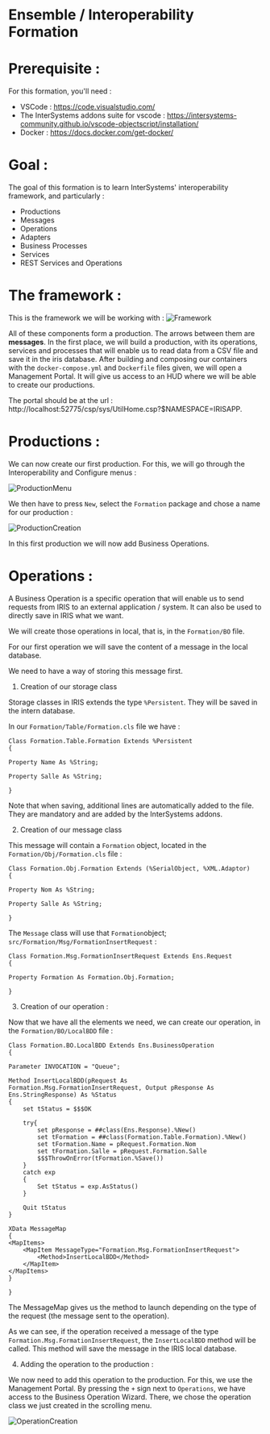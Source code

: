 # Ensemble / Interoperability Formation

# Prerequisite :

 For this formation, you'll need :
* VSCode : https://code.visualstudio.com/
* The InterSystems addons suite for vscode : https://intersystems-community.github.io/vscode-objectscript/installation/
* Docker : https://docs.docker.com/get-docker/

# Goal : 

The goal of this formation is to learn InterSystems' interoperability framework, and particularly : 
* Productions
* Messages
* Operations
* Adapters
* Business Processes
* Services
* REST Services and Operations
# The framework : 

This is the framework we will be working with :
![Framework](https://raw.githubusercontent.com/thewophile-beep/formation-template/master/misc/img/FrameworkFull.png)

All of these components form a production. The arrows between them are **messages**. 
In the first place, we will build a production, with its operations, services and processes that will enable us to read data from a CSV file and save it in the iris database.
After building and composing our containers with the `docker-compose.yml` and `Dockerfile` files given, we will open a Management Portal. It will give us access to an HUD where we will be able to create our productions. 

The portal should be at the url : http://localhost:52775/csp/sys/UtilHome.csp?$NAMESPACE=IRISAPP. 
# Productions : 
We can now create our first production. For this, we will go through the Interoperability and Configure menus : 

![ProductionMenu](https://raw.githubusercontent.com/thewophile-beep/formation-template/master/misc/img/ProductionMenu.png)

We then have to press `New`, select the `Formation` package and chose a name for our production : 

![ProductionCreation](https://raw.githubusercontent.com/thewophile-beep/formation-template/master/misc/img/ProductionCreation.png)

In this first production we will now add Business Operations.

# Operations : 

A Business Operation is a specific operation that will enable us to send requests from IRIS to an external application / system. It can also be used to directly save in IRIS what we want.

We will create those operations in local, that is, in the `Formation/BO` file.

For our first operation we will save the content of a message in  the local database.

We need to have a way of storing this message first. 

1. Creation of our storage class

Storage classes in IRIS extends the type `%Persistent`. They will be saved in the intern database.

In our `Formation/Table/Formation.cls` file we have : 
```objectscript
Class Formation.Table.Formation Extends %Persistent
{

Property Name As %String;

Property Salle As %String;

}
```

Note that when saving, additional lines are automatically added to the file. They are mandatory and are added by the InterSystems addons.

2. Creation of our message class

This message will contain a `Formation` object, located in the `Formation/Obj/Formation.cls` file : 
```objectscript
Class Formation.Obj.Formation Extends (%SerialObject, %XML.Adaptor)
{

Property Nom As %String;

Property Salle As %String;

}
```

The `Message` class will use that `Formation`object; `src/Formation/Msg/FormationInsertRequest` :
```objectscript
Class Formation.Msg.FormationInsertRequest Extends Ens.Request
{

Property Formation As Formation.Obj.Formation;

}
```

3. Creation of our operation : 

Now that we have all the elements we need, we can create our operation, in the `Formation/BO/LocalBDD` file : 
```objectscript
Class Formation.BO.LocalBDD Extends Ens.BusinessOperation
{

Parameter INVOCATION = "Queue";

Method InsertLocalBDD(pRequest As Formation.Msg.FormationInsertRequest, Output pResponse As Ens.StringResponse) As %Status
{
    set tStatus = $$$OK
    
    try{
        set pResponse = ##class(Ens.Response).%New()
        set tFormation = ##class(Formation.Table.Formation).%New()
        set tFormation.Name = pRequest.Formation.Nom
        set tFormation.Salle = pRequest.Formation.Salle
        $$$ThrowOnError(tFormation.%Save())
    }
    catch exp
    {
        Set tStatus = exp.AsStatus()
    }

    Quit tStatus
}

XData MessageMap
{
<MapItems>
    <MapItem MessageType="Formation.Msg.FormationInsertRequest"> 
        <Method>InsertLocalBDD</Method>
    </MapItem>
</MapItems>
}

}

```

The MessageMap gives us the method to launch depending on the type of the request (the message sent to the operation).

As we can see, if the operation received a message of the type `Formation.Msg.FormationInsertRequest`, the `InsertLocalBDD` method will be called. This method will save the message in the IRIS local database.

4. Adding the operation to the production : 

We now need to add this operation to the production. For this, we use the Management Portal. By pressing the `+` sign next to `Operations`, we have access to the Business Operation Wizard. There, we chose the operation class we just created in the scrolling menu. 

![OperationCreation](misc/img/OperationCreation.png)

